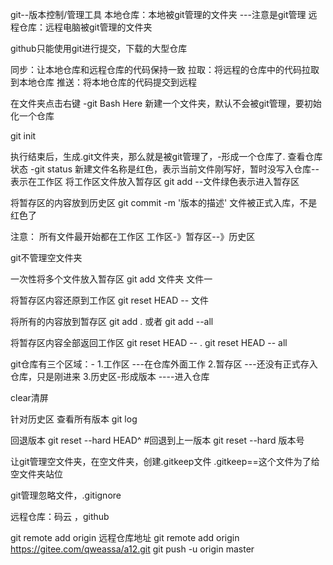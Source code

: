 git--版本控制/管理工具
本地仓库：本地被git管理的文件夹 ---注意是git管理
远程仓库：远程电脑被git管理的文件夹

github只能使用git进行提交，下载的大型仓库

同步：让本地仓库和远程仓库的代码保持一致
拉取：将远程的仓库中的代码拉取到本地仓库
推送：将本地仓库的代码提交到远程

在文件夹点击右键 -git Bash Here
新建一个文件夹，默认不会被git管理，要初始化一个仓库

git init

执行结束后，生成.git文件夹，那么就是被git管理了，-形成一个仓库了.
查看仓库状态 -git status
新建文件名称是红色，表示当前文件刚写好，暂时没写入仓库--表示在工作区
将工作区文件放入暂存区
git add --文件绿色表示进入暂存区

将暂存区的内容放到历史区
git commit -m '版本的描述'
文件被正式入库，不是红色了

注意： 所有文件最开始都在工作区
工作区-》暂存区--》历史区

git不管理空文件夹

一次性将多个文件放入暂存区
git add 文件夹 文件一

将暂存区内容还原到工作区
git reset HEAD -- 文件

将所有的内容放到暂存区
 git add .
 或者 git add --all

将暂存区内容全部返回工作区
git reset HEAD -- .
git reset HEAD -- all

git仓库有三个区域：-
1.工作区   ---在仓库外面工作
2.暂存区   ---还没有正式存入仓库，只是刚进来
3.历史区-形成版本 ----进入仓库

clear清屏

针对历史区
查看所有版本 git log

回退版本
  git reset --hard HEAD^  #回退到上一版本
  git reset --hard 版本号

让git管理空文件夹，在空文件夹，创建.gitkeep文件
.gitkeep==这个文件为了给空文件夹站位

git管理忽略文件，.gitignore

远程仓库：码云 ，github

git remote add origin 远程仓库地址
git remote add origin https://gitee.com/qweassa/a12.git
git push -u origin master







